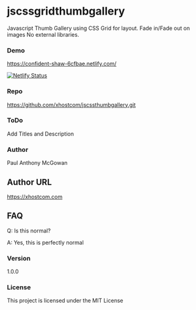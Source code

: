 # jscssgridthumbgallery
Javascript Thumb Gallery using CSS Grid for layout.
Fade in/Fade out on images
No external libraries.

### Demo

https://confident-shaw-6cfbae.netlify.com/

[![Netlify Status](https://api.netlify.com/api/v1/badges/a1fc0d0f-fe86-46af-ae35-db7d0048e09e/deploy-status)](https://app.netlify.com/sites/confident-shaw-6cfbae/deploys)

### Repo 

https://github.com/xhostcom/jscssthumbgallery.git

### ToDo

Add Titles and Description

### Author

Paul Anthony McGowan

## Author URL

https://xhostcom.com

## FAQ

Q: Is this normal?

A: Yes, this is perfectly normal

### Version

1.0.0

### License

This project is licensed under the MIT License
